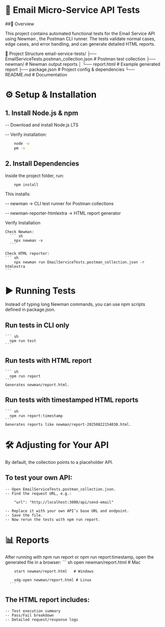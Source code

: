 # 📖 Email Micro-Service API Tests
##📌 Overview

This project contains automated functional tests for the Email Service API using Newman
, the Postman CLI runner.
The tests validate normal cases, edge cases, and error handling, and can generate detailed HTML reports.

📂 Project Structure
email-service-tests/
├── EmailServiceTests.postman_collection.json   # Postman test collection
├── newman/                                     # Newman output reports
│   └── report.html                             # Example generated report
├── package.json                                # Project config & dependencies
└── README.md                                   # Documentation

# ⚙️ Setup & Installation
## 1. Install Node.js & npm

 -- Download and install Node.js LTS

 -- Verify installation:
``` sh
    node -v
    pm -v
```
## 2. Install Dependencies

Inside the project folder, run:
``` sh
    npm install
```

 This installs:

  -- newman → CLI test runner for Postman collections

  -- newman-reporter-htmlextra → HTML report generator

  Verify Installation

    Check Newman:
      ``` sh
        npx newman -v
      ```

    Check HTML reporter:
    ``` sh
        npx newman run EmailServiceTests.postman_collection.json -r htmlextra
    ```

# ▶️ Running Tests

Instead of typing long Newman commands, you can use npm scripts defined in package.json.

  ## Run tests in CLI only
    ``` sh
      npm run test
    ```

  ## Run tests with HTML report
    ``` sh
      npm run report
    ```
    Generates newman/report.html.

  ## Run tests with timestamped HTML reports
    ``` sh
      npm run report:timestamp
    ```
    Generates reports like newman/report-20250822154030.html.

# 🛠 Adjusting for Your API

  By default, the collection points to a placeholder API.
  ## To test your own API:
    -- Open EmailServiceTests.postman_collection.json.
    -- Find the request URL, e.g.:

        "url": "http://localhost:3000/api/send-email"

    -- Replace it with your own API’s base URL and endpoint.
    -- Save the file.
    -- Now rerun the tests with npm run report.

# 📊 Reports

  After running with npm run report or npm run report:timestamp, open the generated file in a browser:
      ``` sh
        open newman/report.html    # Mac

        start newman/report.html   # Windows

        xdg-open newman/report.html # Linux
      ```

  ## The HTML report includes:
    -- Test execution summary
    -- Pass/Fail breakdown
    -- Detailed request/response logs
